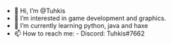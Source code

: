 - 👋 Hi, I’m @Tuhkis
- 👀 I’m interested in game development and graphics.
- 🌱 I’m currently learning python, java and haxe
- 📫 How to reach me:
        - Discord: Tuhkis#7662

<!---
Tuhkis/Tuhkis is a ✨ special ✨ repository because its `README.md` (this file) appears on your GitHub profile.
You can click the Preview link to take a look at your changes.
--->
